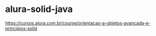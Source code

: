 # alura-solid-java
https://cursos.alura.com.br/course/orientacao-a-objetos-avancada-e-principios-solid
